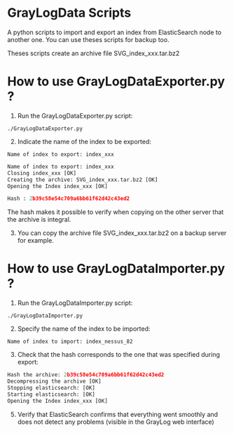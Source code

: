 # GrayLogData Scripts
A python scripts to import and export an index from ElasticSearch node to another one. You can use theses scripts for backup too.

Theses scripts create an archive file SVG_index_xxx.tar.bz2

# How to use GrayLogDataExporter.py ?

1. Run the GrayLogDataExporter.py script:

```
./GrayLogDataExporter.py
```

2. Indicate the name of the index to be exported:

```
Name of index to export: index_xxx
```

```python
Name of index to export: index_xxx
Closing index_xxx [OK]
Creating the archive: SVG_index_xxx.tar.bz2 [OK]
Opening the Index index_xxx [OK]

Hash : 2b39c58e54c709a6bb61f62d42c43ed2
```

The hash makes it possible to verify when copying on the other server that the archive is integral.

3. You can copy the archive file SVG_index_xxx.tar.bz2 on a backup server for example.

# How to use GrayLogDataImporter.py ?

1. Run the GrayLogDataImporter.py script:

```
./GrayLogDataImporter.py
```

2. Specify the name of the index to be imported:

```
Name of index to import: index_nessus_82
```

3. Check that the hash corresponds to the one that was specified during export:

```python
Hash the archive: 2b39c58e54c709a6bb61f62d42c43ed2
Decompressing the archive [OK]
Stopping elasticsearch: [OK]
Starting elasticsearch: [OK]
Opening the Index index_xxx [OK]
```

5. Verify that ElasticSearch confirms that everything went smoothly and does not detect any problems (visible in the GrayLog web interface)
